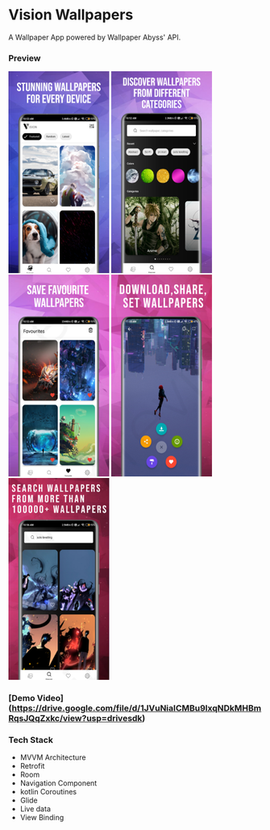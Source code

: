# Vision Wallpapers
A Wallpaper App powered by Wallpaper Abyss' API.


### Preview

<img src="previews/image1.jpeg" width=200/> 
<img src="previews/image2.jpeg" width=200/> 
<img src="previews/image3.jpeg" width=200/> 
<img src="previews/image4.jpeg" width=200/>
<img src="previews/image5.jpeg" width=200/>


### [Demo Video] (https://drive.google.com/file/d/1JVuNiaICMBu9lxqNDkMHBmRqsJQqZxkc/view?usp=drivesdk)

### Tech Stack
* MVVM Architecture
* Retrofit
* Room
* Navigation Component
* kotlin Coroutines
* Glide
* Live data
* View Binding
